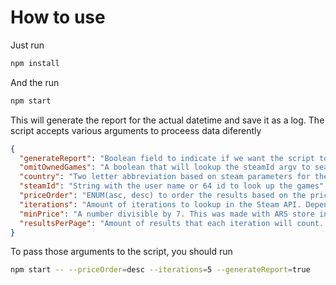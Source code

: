 # How to use

Just run
```sh
npm install
```

And the run
```sh
npm start
```

This will generate the report for the actual datetime and save it as a log.
The script accepts various arguments to proceess data diferently
```json
{
  "generateReport": "Boolean field to indicate if we want the script to create a report file. Default true",
  "omitOwnedGames": "A boolean that will lookup the steamId argv to search the user's games and skip those from the report",
  "country": "Two letter abbreviation based on steam parameters for the country where the currency will be based on",
  "steamId": "String with the user name or 64 id to look up the games",
  "priceOrder": "ENUM(asc, desc) to order the results based on the price. Default desc",
  "iterations": "Amount of iterations to lookup in the Steam API. Depends on the amount of game on sales, a good value would be between 15 and 20 to get all the games on the steam sales page",
  "minPrice": "A number divisible by 7. This was made with ARS store in mind... so, sorry not sorry",
  "resultsPerPage": "Amount of results that each iteration will count. The max amount can be 100",
}
```

To pass those arguments to the script, you should run
```sh
npm start -- --priceOrder=desc --iterations=5 --generateReport=true
```